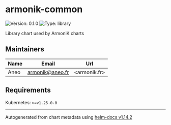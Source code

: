# armonik-common

![Version: 0.1.0](https://img.shields.io/badge/Version-0.1.0-informational?style=flat-square) ![Type: library](https://img.shields.io/badge/Type-library-informational?style=flat-square)

Library chart used by ArmoniK charts

## Maintainers

| Name | Email | Url |
| ---- | ------ | --- |
| Aneo | <armonik@aneo.fr> | <armonik.fr> |

## Requirements

Kubernetes: `>=v1.25.0-0`

----------------------------------------------
Autogenerated from chart metadata using [helm-docs v1.14.2](https://github.com/norwoodj/helm-docs/releases/v1.14.2)
